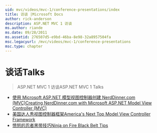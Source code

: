 ```yaml
---
uid: mvc/videos/mvc-1/conference-presentations/index
title: 访谈 |Microsoft Docs
author: rick-anderson
description: ASP.NET MVC 1 访谈
ms.author: riande
ms.date: 09/28/2011
ms.assetid: 276507d5-e9bd-46ba-8e98-32a8957504fa
msc.legacyurl: /mvc/videos/mvc-1/conference-presentations
msc.type: chapter
---
```

<a name="talks"></a><span data-ttu-id="bad22-103">谈话</span><span class="sxs-lookup"><span data-stu-id="bad22-103">Talks</span></span>
====================
> <span data-ttu-id="bad22-104">ASP.NET MVC 1 访谈</span><span class="sxs-lookup"><span data-stu-id="bad22-104">ASP.NET MVC 1 Talks</span></span>


- [<span data-ttu-id="bad22-105">使用 Microsoft ASP.NET 模型视图控制器创建 NerdDinner.com (MVC)</span><span class="sxs-lookup"><span data-stu-id="bad22-105">Creating NerdDinner.com with Microsoft ASP.NET Model View Controller (MVC)</span></span>](creating-nerddinnercom-with-microsoft-aspnet-model-view-controller-mvc.md)
- [<span data-ttu-id="bad22-106">美国达人秀视图控制器框架</span><span class="sxs-lookup"><span data-stu-id="bad22-106">America's Next Top Model View Controller Framework</span></span>](americas-next-top-model-view-controller-framework.md)
- [<span data-ttu-id="bad22-107">愤怒的忍者黑带技巧</span><span class="sxs-lookup"><span data-stu-id="bad22-107">Ninja on Fire Black Belt Tips</span></span>](ninja-on-fire-black-belt-tips.md)
